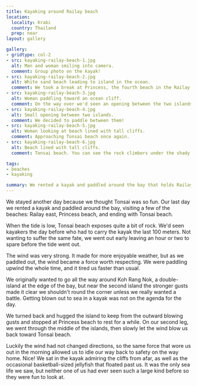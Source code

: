 ```yaml
---
title: Kayaking around Railay beach
location:
  locality: Krabi
  country: Thailand
  prep: near
layout: gallery

gallery:
- gridtype: col-2
- src: kayaking-railay-beach-1.jpg
  alt: Man and woman smiling into camera.
  comment: Group photo on the kayak!
- src: kayaking-railay-beach-2.jpg
  alt: White sand beach leading to island in the ocean.
  comment: We took a break at Princess, the fourth beach in the Railay area.
- src: kayaking-railay-beach-3.jpg
  alt: Woman paddling toward an ocean cliff.
  comment: On the way over we'd seen an opening between the two islands making up Koh Rang Nok.
- src: kayaking-railay-beach-4.jpg
  alt: Small opening between two islands.
  comment: We decided to paddle between them!
- src: kayaking-railay-beach-5.jpg
  alt: Woman looking at beach lined with tall cliffs.
  comment: Approaching Tonsai beach once again.
- src: kayaking-railay-beach-6.jpg
  alt: Beach lined with tall cliffs.
  comment: Tonsai beach. You can see the rock climbers under the shady part of the cliff.

tags:
- beaches
- kayaking

summary: We rented a kayak and paddled around the bay that holds Railay, Tonsai, and Princess beaches.
---
```


We stayed another day because we thought Tonsai was so fun. Our last day we rented a kayak and paddled around the bay, visiting a few of the beaches: Railay east, Princess beach, and ending with Tonsai beach.

When the tide is low, Tonsai beach exposes quite a bit of rock. We'd seen kayakers the day before who had to carry the kayak the last 100 meters. Not wanting to suffer the same fate, we went out early leaving an hour or two to spare before the tide went out.

The wind was very strong. It made for more enjoyable weather, but as we paddled out, the wind became a force worth respecting. We were paddling upwind the whole time, and it tired us faster than usual.

We originally wanted to go all the way around Koh Rang Nok, a double-island at the edge of the bay, but near the second island the stronger gusts made it clear we shouldn't round the corner unless we really wanted a battle. Getting blown out to sea in a kayak was not on the agenda for the day.

We turned back and hugged the island to keep from the outward blowing gusts and stopped at Princess beach to rest for a while. On our second leg, we went through the middle of the islands, then slowly let the wind blow us back toward Tonsai beach.

Luckily the wind had not changed directions, so the same force that wore us out in the morning allowed us to idle our way back to safety on the way home. Nice! We sat in the kayak admiring the cliffs from afar, as well as the occasional basketball-sized jellyfish that floated past us. It was the only sea life we saw, but neither one of us had ever seen such a large kind before so they were fun to look at.
